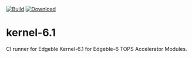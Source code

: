 [![Build](https://github.com/edgeble-runner/kernel-6.1/actions/workflows/kernel-build.yml/badge.svg)](https://github.com/edgeble-runner/kernel-6.1/actions/workflows/kernel-build.yml)
[![Download](https://img.shields.io/badge/Test%20Build%20Images-Download-blue)](https://github.com/edgeble-runner/kernel-6.1/releases)

# kernel-6.1

CI runner for Edgeble Kernel-6.1 for Edgeble-6 TOPS Accelerator Modules.
